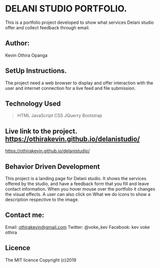 # DELANI STUDIO PORTFOLIO.
This is a portfolio project developed to show what services Delani studio offer 
and collect feedback through email.

## Author:
Kevin Othira Opanga

## SetUp Instructions.
The project need a web browser to display and offer interaction with the user
and internet connection for a live feed and file submission.



## Technology Used
 > HTML
 > JavaScript
 > CSS
 > JQuerry
 > Bootstrap

## Live link to the project. https://othirakevin.github.io/delanistudio/


   https://othirakevin.github.io/delanistudio/


## Behavior Driven Development
This project is a landing page for Delani studio.
It shows the services offered by the studio, and  have a feedback form that you fill and leave contact information.
When you hover mouse over the portfolio it changes the visual effects.
A user can also click on What we do icons to show a description respective to the image.

## Contact me:
   Email: othirakevin@gmail.com
   Twitter: @voke_kev
   Facebook: kev voke othira



## Licence
The MIT licence
Copyright (c)2019

